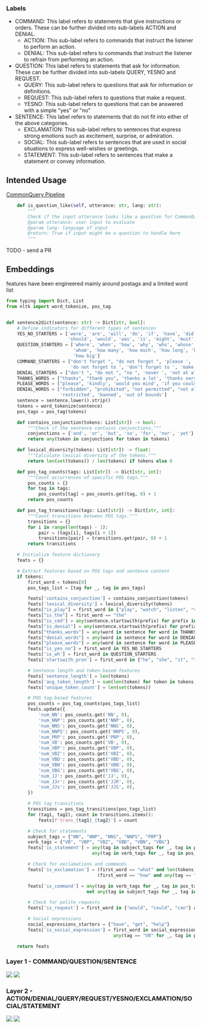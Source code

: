 ### Labels

- COMMAND: This label refers to statements that give instructions or orders. These can be further divided into sub-labels ACTION and DENIAL.
  - ACTION: This sub-label refers to commands that instruct the listener to perform an action.
  - DENIAL: This sub-label refers to commands that instruct the listener to refrain from performing an action.
- QUESTION: This label refers to statements that ask for information. These can be further divided into sub-labels QUERY, YESNO and REQUEST.
  - QUERY: This sub-label refers to questions that ask for information or definitions.
  - REQUEST: This sub-label refers to questions that make a request.
  - YESNO: This sub-label refers to questions that can be answered with a simple "yes" or "no"
- SENTENCE: This label refers to statements that do not fit into either of the above categories.
  - EXCLAMATION: This sub-label refers to sentences that express strong emotions such as excitement, surprise, or admiration.
  - SOCIAL: This sub-label refers to sentences that are used in social situations to express well-wishes or greetings.
  - STATEMENT: This sub-label refers to sentences that make a statement or convey information.

## Intended Usage

[CommonQuery Pipeline](https://github.com/OpenVoiceOS/ovos-core/blob/dev/ovos_core/intent_services/commonqa_service.py#L61)

```python
    def is_question_like(self, utterance: str, lang: str):
        """
        Check if the input utterance looks like a question for CommonQuery
        @param utterance: user input to evaluate
        @param lang: language of input
        @return: True if input might be a question to handle here
        """
```

TODO - send a PR

## Embeddings

features have been engineered mainly around postags and a limited word list

```python
from typing import Dict, List
from nltk import word_tokenize, pos_tag


def sentence2dict(sentence: str) -> Dict[str, bool]:
    # Define indicators for different types of sentences
    YES_NO_STARTERS = ['were', 'are', 'will', 'do', 'if', 'have', 'did', 'has', 'does', 'can', 'shall', 'am',
                       'should', 'would', 'was', 'is', 'might', 'must', 'could', 'may', 'would', 'should', 'might']
    QUESTION_STARTERS = ['where', 'when', 'how', 'why', 'who', 'whose', 'which', 'what',
                         'whom', 'how many', 'how much', 'how long', 'how often', 'how far', 'how tall', 'how old',
                         'how big']
    COMMAND_STARTERS = ["don't forget ", "do not forget ", 'please ', 'make sure to ', 'remember to ', 'ensure you ',
                        'do not forget to ', 'don’t forget to ', 'make sure you ']
    DENIAL_STARTERS = ["don't ", "do not ", "no ", 'never ', 'not at all ', 'no way ', 'under no circumstances ']
    THANKS_WORDS = ["thanks", "thank you", 'thanks a lot', 'thanks very much', 'many thanks', 'thanks so much']
    PLEASE_WORDS = ["please", 'kindly', 'would you mind', 'if you could', 'could you please']
    DENIAL_WORDS = ["forbidden", "prohibited", "not permitted", "not allowed", 'unacceptable',
                    'restricted', 'banned', 'out of bounds']
    sentence = sentence.lower().strip()
    tokens = word_tokenize(sentence)
    pos_tags = pos_tag(tokens)

    def contains_conjunction(tokens: List[str]) -> bool:
        """Check if the sentence contains conjunctions."""
        conjunctions = {'and', 'or', 'but', 'so', 'for', 'nor', 'yet'}
        return any(token in conjunctions for token in tokens)

    def lexical_diversity(tokens: List[str]) -> float:
        """Calculate lexical diversity of the tokens."""
        return len(set(tokens)) / len(tokens) if tokens else 0

    def pos_tag_counts(tags: List[str]) -> Dict[str, int]:
        """Count occurrences of specific POS tags."""
        pos_counts = {}
        for tag in tags:
            pos_counts[tag] = pos_counts.get(tag, 0) + 1
        return pos_counts

    def pos_tag_transitions(tags: List[str]) -> Dict[str, int]:
        """Count transitions between POS tags."""
        transitions = {}
        for i in range(len(tags) - 1):
            pair = (tags[i], tags[i + 1])
            transitions[pair] = transitions.get(pair, 0) + 1
        return transitions

    # Initialize feature dictionary
    feats = {}

    # Extract features based on POS tags and sentence content
    if tokens:
        first_word = tokens[0]
        pos_tags_list = [tag for _, tag in pos_tags]

        feats['contains_conjunction'] = contains_conjunction(tokens)
        feats['lexical_diversity'] = lexical_diversity(tokens)
        feats["is_play"] = first_word in {"play", "watch", "listen", "view", "launch", "open", "start", "activate"}
        feats["is_the"] = first_word == "the"
        feats["is_cmd"] = any(sentence.startswith(prefix) for prefix in COMMAND_STARTERS)
        feats["is_denial"] = any(sentence.startswith(prefix) for prefix in DENIAL_STARTERS)
        feats["thanks_words"] = any(word in sentence for word in THANKS_WORDS)
        feats["denial_words"] = any(word in sentence for word in DENIAL_WORDS)
        feats["please_words"] = any(word in sentence for word in PLEASE_WORDS)
        feats["is_yes_no"] = first_word in YES_NO_STARTERS
        feats['is_wh'] = first_word in QUESTION_STARTERS
        feats['startswith_pron'] = first_word in {"he", "she", "it", "they", "their", "we", "i"}

        # Sentence length and token-based features
        feats['sentence_length'] = len(tokens)
        feats['avg_token_length'] = sum(len(token) for token in tokens) / len(tokens) if tokens else 0
        feats['unique_token_count'] = len(set(tokens))

        # POS tag-based features
        pos_counts = pos_tag_counts(pos_tags_list)
        feats.update({
            'num_NN': pos_counts.get('NN', 0),
            'num_NNP': pos_counts.get('NNP', 0),
            'num_NNS': pos_counts.get('NNS', 0),
            'num_NNPS': pos_counts.get('NNPS', 0),
            'num_PRP': pos_counts.get('PRP', 0),
            'num_VB': pos_counts.get('VB', 0),
            'num_VBP': pos_counts.get('VBP', 0),
            'num_VBZ': pos_counts.get('VBZ', 0),
            'num_VBD': pos_counts.get('VBD', 0),
            'num_VBN': pos_counts.get('VBN', 0),
            'num_VBG': pos_counts.get('VBG', 0),
            'num_JJ': pos_counts.get('JJ', 0),
            'num_JJr': pos_counts.get('JJR', 0),
            'num_JJs': pos_counts.get('JJS', 0),
        })

        # POS tag transitions
        transitions = pos_tag_transitions(pos_tags_list)
        for (tag1, tag2), count in transitions.items():
            feats[f'trans_{tag1}_{tag2}'] = count

        # Check for statements
        subject_tags = {"NN", "NNP", "NNS", "NNPS", "PRP"}
        verb_tags = {"VB", "VBP", "VBZ", "VBD", "VBN", "VBG"}
        feats['is_statement'] = any(tag in subject_tags for _, tag in pos_tags[:2]) and \
                                any(tag in verb_tags for _, tag in pos_tags)

        # Check for exclamations and commands
        feats['is_exclamation'] = (first_word == "what" and len(tokens) > 1 and tokens[1] in {"a", "an"}) or \
                                  (first_word == "how" and any(tag == "JJ" for _, tag in pos_tags[:2]))

        feats['is_command'] = any(tag in verb_tags for _, tag in pos_tags[:1]) and \
                              not any(tag in subject_tags for _, tag in pos_tags[:2])

        # Check for polite requests
        feats['is_request'] = first_word in {"would", "could", "can"} and any(tag == "PRP" for _, tag in pos_tags[1:2])

        # Social expressions
        social_expressions_starters = {"have", "get", "help"}
        feats['is_social_expression'] = first_word in social_expressions_starters and \
                                        any(tag == "VB" for _, tag in pos_tags[:1])

    return feats
```

### Layer 1 - COMMAND/QUESTION/SENTENCE

![](l1_main_tsne_visualization.png)
![](l1_sub_tsne_visualization.png)

### Layer 2 - ACTION/DENIAL/QUERY/REQUEST/YESNO/EXCLAMATION/SOCIAL/STATEMENT


![](l2_main_tsne_visualization.png)
![](l2_sub_tsne_visualization.png)